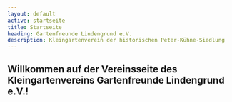 ```yaml
---
layout: default
active: startseite
title: Startseite
heading: Gartenfreunde Lindengrund e.V.
description: Kleingartenverein der historischen Peter-Kühne-Siedlung
---
```


## Willkommen auf der Vereinsseite des Kleingartenvereins Gartenfreunde Lindengrund e.V.!
